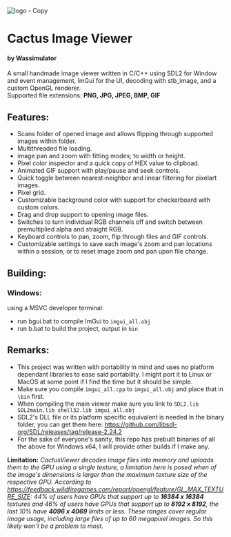 ![logo - Copy](https://user-images.githubusercontent.com/75145262/199360352-9d8ff4c9-9e87-4f97-ae20-68671e69f919.png)
# Cactus Image Viewer
#### by Wassimulator
A small handmade image viewer written in C/C++ using SDL2 for Window and event management, ImGui for the UI, decoding with stb_image, and a custom OpenGL renderer.     
Supported file extensions: **PNG, JPG, JPEG, BMP, GIF**

## Features:
- Scans folder of opened image and allows flipping through supported images within folder.
- Multithreaded file loading.
- image pan and zoom with fitting modes; to width or height.
- Pixel color inspector and a quick copy of HEX value to clipboad.
- Animated GIF support with play/pause and seek controls.
- Quick toggle between nearest-neighbor and linear filtering for pixelart images.
- Pixel grid.
- Customizable background color with support for checkerboard with custom colors.
- Drag and drop support to opening image files.
- Switches to turn individual RGB channels off and switch between premultiplied alpha and straight RGB.
- Keyboard controls to pan, zoom, flip through files and GIF controls.
- Customizable settings to save each image's zoom and pan locations within a session, or to reset image zoom and pan upon file change.

## Building:
### Windows:
using a MSVC developer terminal:
- run bgui.bat to compile ImGui to `imgui_all.obj`
- run b.bat to build the project, output in `bin`

## Remarks:
- This project was written with portability in mind and uses no platform dependant libraries to ease said portability. I might port it to Linux or MacOS at some point if I find the time but it should be simple. 
- Make sure you compile `imgui_all.cpp` to `imgui_all.obj` and place that in `\bin` first.
- When compiling the main viewer make sure you link to `SDL2.lib SDL2main.lib shell32.lib imgui_all.obj`
- SDL2's DLL file or its platform specific equivalent is needed in the binary folder, you can get them here: https://github.com/libsdl-org/SDL/releases/tag/release-2.24.2
- For the sake of everyone's sanity, this repo has prebuilt binaries of all the above for Windows x64, I will provide other builds if I make any.

**Limitation:** *CactusViewer decodes image files into memory and uploads them to the GPU using a single texture, a limitation here is posed when of the image's dimensions is larger than the maximum texture size of the respective GPU. 
According to https://feedback.wildfiregames.com/report/opengl/feature/GL_MAX_TEXTURE_SIZE: 44% of users have GPUs that support up to **16384 x 16384** textures and 46% of users have GPUs that support up to **8192 x 8192**, the last 10% have **4096 x 4069** limits or less. These ranges cover regular image usage, including large files of up to 60 megapixel images. So this likely won't be a problem to most.*

